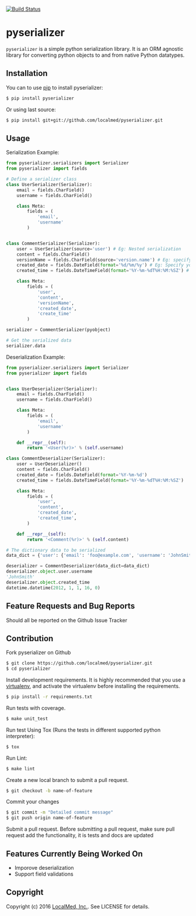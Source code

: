 [![Build Status](https://travis-ci.org/localmed/pyserializer.svg?branch=development)](https://travis-ci.org/localmed/pyserializer)

pyserializer
============

`pyserializer` is a simple python serialization library. It is an ORM agnostic library for converting python objects to and from native Python datatypes.

Installation
------------

You can to use [pip](https://pypi.python.org/pypi/pip) to install pyserializer:
``` bash
$ pip install pyserializer
```
Or using last source:
``` bash
$ pip install git+git://github.com/localmed/pyserializer.git
```

Usage
-----

Serialization Example:
``` python
from pyserializer.serializers import Serializer
from pyserializer import fields

# Define a serializer class
class UserSerializer(Serializer):
    email = fields.CharField()
    username = fields.CharField()

    class Meta:
        fields = (
            'email',
            'username'
        )


class CommentSerializer(Serializer):
    user = UserSerializer(source='user') # Eg: Nested serialization
    content = fields.CharField()
    versionName = fields.CharField(source='version.name') # Eg: specifying the source
    created_date = fields.DateField(format='%d/%m/%y') # Eg: Specify you own datetime format. Defaults to ISO_8601
    created_time = fields.DateTimeField(format='%Y-%m-%dT%H:%M:%SZ') # Eg: Specify you own datetime format. Defaults to ISO_8601

    class Meta:
        fields = (
            'user',
            'content',
            'versionName',
            'created_date',
            'create_time'
        )

serializer = CommentSerializer(pyobject)

# Get the serialized data
serializer.data
```

Deserialization Example:

``` python
from pyserializer.serializers import Serializer
from pyserializer import fields


class UserDeserializer(Serializer):
    email = fields.CharField()
    username = fields.CharField()

    class Meta:
        fields = (
            'email',
            'username'
        )

    def __repr__(self):
        return '<User(%r)>' % (self.username)

class CommentDeserializer(Serializer):
    user = UserDeserializer()
    content = fields.CharField()
    created_date = fields.DateField(format='%Y-%m-%d')
    created_time = fields.DateTimeField(format='%Y-%m-%dT%H:%M:%SZ')

    class Meta:
        fields = (
            'user',
            'content',
            'created_date',
            'created_time',
        )

    def __repr__(self):
        return '<Comment(%r)>' % (self.content)

# The dictionary data to be serialized
data_dict = {'user': {'email': 'foo@example.com', 'username': 'JohnSmith'}, 'content': 'foo bar', 'created_date': '2015-01-01', 'created_time': '2012-01-01T16:00:00Z'}

deserializer = CommentDeserializer(data_dict=data_dict)
deserializer.object.user.username
'JohnSmith'
deserializer.object.created_time
datetime.datetime(2012, 1, 1, 16, 0)
```

Feature Requests and Bug Reports
--------------------------------

Should all be reported on the Github Issue Tracker

Contribution
------------

Fork pyserializer on Github
``` bash
$ git clone https://github.com/localmed/pyserializer.git
$ cd pyserializer
```
Install development requirements. It is highly recommended that you use a [virtualenv](http://docs.python-guide.org/en/latest/dev/virtualenvs/), and activate the virtualenv before installing the requirements.
``` bash
$ pip install -r requirements.txt
```
Run tests with coverage.
``` bash
$ make unit_test
```
Run test Using Tox (Runs the tests in different supported python interpreter):
``` bash
$ tox
```

Run Lint:
``` bash
$ make lint
```

Create a new local branch to submit a pull request.
``` bash
$ git checkout -b name-of-feature
```
Commit your changes
``` bash
$ git commit -m "Detailed commit message"
$ git push origin name-of-feature
```
Submit a pull request. Before submitting a pull request, make sure pull request add the functionality, it is tests and docs are updated

Features Currently Being Worked On
----------------------------------

- Imporove deserialization
- Support field validations

Copyright
---------

Copyright (c) 2016 [LocalMed, Inc.](http://www.localmed.com/). See LICENSE for details.
